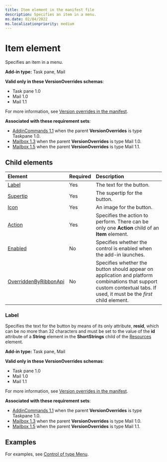 ```yaml
---
title: Item element in the manifest file
description: Specifies an item in a menu.
ms.date: 02/04/2022
ms.localizationpriority: medium
---
```


# Item element

Specifies an item in a menu.

**Add-in type:** Task pane, Mail

**Valid only in these VersionOverrides schemas**:

- Task pane 1.0
- Mail 1.0
- Mail 1.1

For more information, see [Version overrides in the manifest](../../develop/add-in-manifests.md#version-overrides-in-the-manifest).

**Associated with these requirement sets**:

- [AddinCommands 1.1](../requirement-sets/add-in-commands-requirement-sets.md) when the parent **VersionOverrides** is type Taskpane 1.0.
- [Mailbox 1.3](../../reference/objectmodel/requirement-set-1.3/outlook-requirement-set-1.3.md) when the parent **VersionOverrides** is type Mail 1.0.
- [Mailbox 1.5](../../reference/objectmodel/requirement-set-1.5/outlook-requirement-set-1.5.md) when the parent **VersionOverrides** is type Mail 1.1.

## Child elements

|  Element |  Required  |  Description  |
|:-----|:-----|:-----|
|  [Label](#label)     | Yes |  The text for the button. |
|  [Supertip](supertip.md)  | Yes |  The supertip for the button.    |
|  [Icon](icon.md)      | Yes |  An image for the button.         |
|  [Action](action.md)    | Yes |  Specifies the action to perform. There can be only one **Action** child of an **Item** element.  |
|  [Enabled](enabled.md)    | No |  Specifies whether the control is enabled when the add-in launches.  |
|  [OverriddenByRibbonApi](overriddenbyribbonapi.md)      | No |  Specifies whether the button should appear on application and platform combinations that support custom contextual tabs. If used, it must be the *first* child element. |

### Label

Specifies the text for the button by means of its only attribute, **resid**, which can be no more than 32 characters and must be set to the value of the **id** attribute of a **String** element in the **ShortStrings** child of the [Resources](resources.md) element.

**Add-in type:** Task pane, Mail

**Valid only in these VersionOverrides schemas**:

- Task pane 1.0
- Mail 1.0
- Mail 1.1

For more information, see [Version overrides in the manifest](../../develop/add-in-manifests.md#version-overrides-in-the-manifest).

**Associated with these requirement sets**:

- [AddinCommands 1.1](../requirement-sets/add-in-commands-requirement-sets.md) when the parent **VersionOverrides** is type Taskpane 1.0.
- [Mailbox 1.3](../../reference/objectmodel/requirement-set-1.3/outlook-requirement-set-1.3.md) when the parent **VersionOverrides** is type Mail 1.0.
- [Mailbox 1.5](../../reference/objectmodel/requirement-set-1.5/outlook-requirement-set-1.5.md) when the parent **VersionOverrides** is type Mail 1.1.

## Examples

For examples, see [Control of type Menu](control-menu.md).